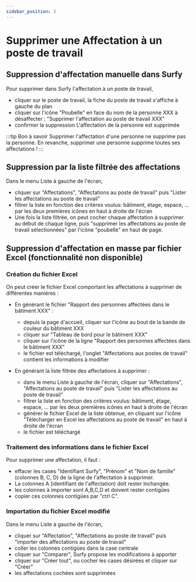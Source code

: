 ```yaml
---
sidebar_position: 3
---
```


# Supprimer une Affectation à un poste de travail


## Suppression d'affectation manuelle dans Surfy

Pour supprimer dans Surfy l'affectation à un poste de travail,

-   cliquer sur le poste de travail, la fiche du poste de travail s'affiche à gauche du plan
-   cliquer sur l'icône "Poubelle" en face du nom de la personne XXX à désaffecter : "Supprimer l'affectation au poste de travail XXX"
-   confirmer la suppression
L'affectation de la personne est supprimée

:::tip Bon à savoir
Supprimer l'affectation d'une personne ne supprime pas la personne. En revanche, supprimer une personne supprime toutes ses affectations !
:::

## Suppression par la liste filtrée des affectations

Dans le menu Liste à gauche de l'écran,

-   cliquer sur "Affectations", "Affectations au poste de travail" puis "Lister les affectations au poste de travail"
-   filtrer la liste en fonction des critères voulus: bâtiment, étage, espace, ... par les deux premières icônes en haut à droite de l'écran
-   Une fois la liste filtrée, on peut cocher chaque affectation à supprimer au début de chaque ligne, puis "supprimer les affectations au poste de travail sélectionnées" par l'icône "poubelle" en haut de page.


## Suppression d'affectation en masse par fichier Excel (fonctionnalité non disponible)


### Création du fichier Excel

On peut créer le fichier Excel comportant les affectations à supprimer de différentes manières :

-   En générant le fichier "Rapport des personnes affectées dans le bâtiment XXX" : 
    -   depuis la page d'accueil, cliquer sur l'icône au bout de la bande de couleur du bâtiment XXX
    -   cliquer sur "Tableau de bord pour le bâtiment XXX"
    -   cliquer sur l'icône de la ligne "Rapport des personnes affectées dans le bâtiment XXX" 
    -   le fichier est téléchargé, l'onglet "Affectations aux postes de travail" contient les informations à modifier

-   En générant la liste filtrée des affectations à supprimer :

    -   dans le menu Liste à gauche de l'écran, cliquer sur "Affectations", "Affectations au poste de travail" puis "Lister les affectations au poste de travail"
    -   filtrer la liste en fonction des critères voulus: bâtiment, étage, espace, ... par les deux premières icônes en haut à droite de l'écran
    -   générer le fichier Excel de la liste obtenue, en cliquant sur l'icône "Télécharger en Excel les affectations au poste de travail" en haut à droite de l'écran
    -   le fichier est téléchargé


### Traitement des informations dans le fichier Excel

Pour supprimer une affectation, il faut :

-   effacer les cases "Identifiant Surfy", "Prénom" et "Nom de famille" (colonnes B, C, D) de la ligne de l'affectation à supprimer.
-   La colonnes A (identifiant de l'affectation) doit rester inchangée.
-   les colonnes à importer sont A,B,C,D et doivent rester contigües
-   copier ces colonnes contigües par "ctrl C".


### Importation du fichier Excel modifié

Dans le menu Liste à gauche de l'écran,

-   cliquer sur "Affectation", "Affectations au poste de travail" puis "importer des affectations au poste de travail"
-   coller les colonnes contigües dans la case centrale
-   cliquer sur "Comparer", Surfy propose les modifications à apporter
-   cliquer sur "Créer tout", ou cocher les cases désirées et cliquer sur "Créer"
-   les affectations cochées sont supprimées


 
